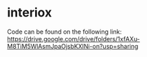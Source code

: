 # interiox

Code can be found on the following link: https://drive.google.com/drive/folders/1xfAXu-M8TiM5WlAsmJpaOjsbKXlNi-on?usp=sharing
